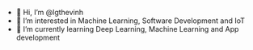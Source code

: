 - 👋 Hi, I’m @lgthevinh
- 👀 I’m interested in Machine Learning, Software Development and IoT
- 🌱 I’m currently learning Deep Learning, Machine Learning and App development
<!-- - 💞️ I’m looking to collaborate on ...
- 📫 How to reach me ... -->

